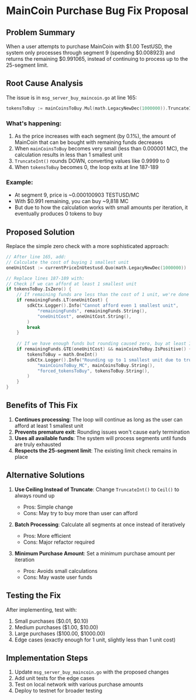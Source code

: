 # MainCoin Purchase Bug Fix Proposal

## Problem Summary

When a user attempts to purchase MainCoin with $1.00 TestUSD, the system only processes through segment 9 (spending $0.008923) and returns the remaining $0.991065, instead of continuing to process up to the 25-segment limit.

## Root Cause Analysis

The issue is in `msg_server_buy_maincoin.go` at line 165:

```go
tokensToBuy := mainCoinsToBuy.Mul(math.LegacyNewDec(1000000)).TruncateInt()
```

### What's happening:

1. As the price increases with each segment (by 0.1%), the amount of MainCoin that can be bought with remaining funds decreases
2. When `mainCoinsToBuy` becomes very small (less than 0.000001 MC), the calculation results in less than 1 smallest unit
3. `TruncateInt()` rounds DOWN, converting values like 0.9999 to 0
4. When `tokensToBuy` becomes 0, the loop exits at line 187-189

### Example:
- At segment 9, price is ~0.000100903 TESTUSD/MC
- With $0.991 remaining, you can buy ~9,818 MC
- But due to how the calculation works with small amounts per iteration, it eventually produces 0 tokens to buy

## Proposed Solution

Replace the simple zero check with a more sophisticated approach:

```go
// After line 165, add:
// Calculate the cost of buying 1 smallest unit
oneUnitCost := currentPriceInUtestusd.Quo(math.LegacyNewDec(1000000))

// Replace lines 187-189 with:
// Check if we can afford at least 1 smallest unit
if tokensToBuy.IsZero() {
    // If remaining funds are less than the cost of 1 unit, we're done
    if remainingFunds.LT(oneUnitCost) {
        sdkCtx.Logger().Info("Cannot afford even 1 smallest unit",
            "remainingFunds", remainingFunds.String(),
            "oneUnitCost", oneUnitCost.String(),
        )
        break
    }
    
    // If we have enough funds but rounding caused zero, buy at least 1 unit
    if remainingFunds.GTE(oneUnitCost) && mainCoinsToBuy.IsPositive() {
        tokensToBuy = math.OneInt()
        sdkCtx.Logger().Info("Rounding up to 1 smallest unit due to truncation",
            "mainCoinsToBuy_MC", mainCoinsToBuy.String(),
            "forced_tokensToBuy", tokensToBuy.String(),
        )
    }
}
```

## Benefits of This Fix

1. **Continues processing**: The loop will continue as long as the user can afford at least 1 smallest unit
2. **Prevents premature exit**: Rounding issues won't cause early termination
3. **Uses all available funds**: The system will process segments until funds are truly exhausted
4. **Respects the 25-segment limit**: The existing limit check remains in place

## Alternative Solutions

1. **Use Ceiling Instead of Truncate**: Change `TruncateInt()` to `Ceil()` to always round up
   - Pros: Simple change
   - Cons: May try to buy more than user can afford

2. **Batch Processing**: Calculate all segments at once instead of iteratively
   - Pros: More efficient
   - Cons: Major refactor required

3. **Minimum Purchase Amount**: Set a minimum purchase amount per iteration
   - Pros: Avoids small calculations
   - Cons: May waste user funds

## Testing the Fix

After implementing, test with:
1. Small purchases ($0.01, $0.10)
2. Medium purchases ($1.00, $10.00)
3. Large purchases ($100.00, $1000.00)
4. Edge cases (exactly enough for 1 unit, slightly less than 1 unit cost)

## Implementation Steps

1. Update `msg_server_buy_maincoin.go` with the proposed changes
2. Add unit tests for the edge cases
3. Test on local network with various purchase amounts
4. Deploy to testnet for broader testing